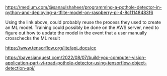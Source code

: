 https://medium.com/@sanaulshaheer/programming-a-pothole-detector-in-python-and-deploying-a-tflite-model-on-raspberry-pi-4-8c11148483f6

Using the link above, could probably reuse the process they used to create an ML model. Training could possibly be done on the AWS server, need to figure out how to update the model in the event that a user manually crosschecks the ML result

https://www.tensorflow.org/lite/api_docs/cc

https://bayesianquest.com/2022/08/07/build-you-computer-vision-application-part-vi-road-pothole-detector-using-tensorflow-object-detection-api/
